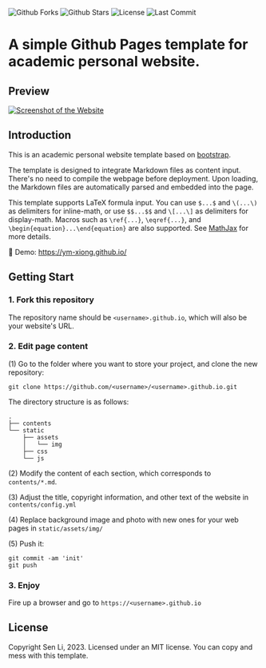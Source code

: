 

![Github Forks](https://img.shields.io/github/forks/YM-Xiong/YM-Xiong.github.io?style=flat)
![Github Stars](https://img.shields.io/github/stars/YM-Xiong/YM-Xiong.github.io?style=flat)
![License](https://img.shields.io/github/license/YM-Xiong/YM-Xiong.github.io)
![Last Commit](https://img.shields.io/github/last-commit/YM-Xiong/YM-Xiong.github.io)

# A simple Github Pages template for academic personal website.

## Preview
[![Screenshot of the Website](https://raw.githubusercontent.com/YM-Xiong/YM-Xiong.github.io/main/screenshot_full.png)](https://YM-Xiong.github.io/)


## Introduction

This is an academic personal website template based on [bootstrap](https://github.com/StartBootstrap/startbootstrap-new-age).

The template is designed to integrate Markdown files as content input.  There's no need to compile the webpage before deployment.  Upon loading, the Markdown files are automatically parsed and embedded into the page.

This template supports LaTeX formula input. You can use `$...$` and `\(...\)` as delimiters for inline-math, or use `$$...$$` and `\[...\]` as delimiters for display-math. Macros such as `\ref{...}`, `\eqref{...}`, and `\begin{equation}...\end{equation}` are also supported. See [MathJax](https://docs.mathjax.org/en/latest/index.html) for more details.

:milky_way: Demo: https://ym-xiong.github.io/


## Getting Start
### 1. Fork this repository
The repository name should be `<username>.github.io`, which will also be your website's URL.


### 2. Edit page content

(1) Go to the folder where you want to store your project, and clone the new repository:
```
git clone https://github.com/<username>/<username>.github.io.git
```
The directory structure is as follows:

```.
.
├── contents
└── static
    ├── assets
    │   └── img
    ├── css
    └── js
```

(2) Modify the content of each section, which corresponds to `contents/*.md`.

(3) Adjust the title, copyright information, and other text of the website in `contents/config.yml`

(4) Replace background image and photo with new ones for your web pages in `static/assets/img/`

(5) Push it: 
```
git commit -am 'init'
git push
```


### 3. Enjoy

Fire up a browser and go to `https://<username>.github.io`



## License

Copyright Sen Li, 2023. Licensed under an MIT license. You can copy and mess with this template.
